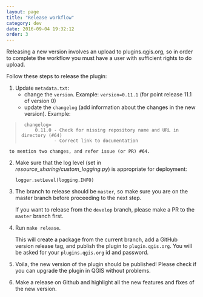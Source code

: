 ```yaml
---
layout: page
title: "Release workflow"
category: dev
date: 2016-09-04 19:32:12
order: 3
---
```


Releasing a new version involves an upload to plugins.qgis.org, so in order
to complete the workflow you must have a user with sufficient rights to do
upload.

Follow these steps to release the plugin:

1. Update ```metadata.txt```:
   * change the ``version``.
     Example: ``version=0.11.1`` (for point release 11.1 of version 0)
   * update the ``changelog`` (add information about the changes in the new
     version).
     Example:
>      changelog=
>          0.11.0 - Check for missing repository name and URL in directory (#64)
> 	              - Correct link to documentation
     to mention two changes, and refer issue (or PR) #64.
2. Make sure that the log level (set in *resource_sharing/custom_logging.py*)
   is appropriate for deployment:

   ``logger.setLevel(logging.INFO)``

3. The branch to release should be ```master```, so make sure you are on the
   master branch before proceeding to the next step.
   
   If you want to release from the ```develop``` branch, please make a PR
   to the ```master``` branch first.
4. Run ```make release```.

   This will create a package from the current branch,
   add a GitHub version release tag, and publish the plugin to
   ``plugin.qgis.org``.
   You will be asked for your ``plugins.qgis.org`` id and password.   
5. Voila, the new version of the plugin should be published!
   Please check if you can upgrade the plugin in QGIS without problems.
6. Make a release on Github and highlight all the new features and fixes of
   the new version.
